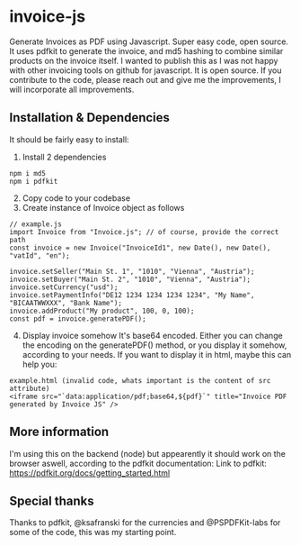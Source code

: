 # invoice-js
Generate Invoices as PDF using Javascript. Super easy code, open source.
It uses pdfkit to generate the invoice, and md5 hashing to combine similar products on the invoice itself.
I wanted to publish this as I was not happy with other invoicing tools on github for javascript.
It is open source. If you contribute to the code, please reach out and give me the improvements, I will incorporate all improvements.

## Installation & Dependencies
It should be fairly easy to install:
1) Install 2 dependencies
```
npm i md5
npm i pdfkit
```
2) Copy code to your codebase
3) Create instance of Invoice object as follows
```
// example.js
import Invoice from "Invoice.js"; // of course, provide the correct path
const invoice = new Invoice("InvoiceId1", new Date(), new Date(), "vatId", "en");

invoice.setSeller("Main St. 1", "1010", "Vienna", "Austria");
invoice.setBuyer("Main St. 2", "1010", "Vienna", "Austria");
invoice.setCurrency("usd");
invoice.setPaymentInfo("DE12 1234 1234 1234 1234", "My Name", "BICAATWWXXX", "Bank Name");
invoice.addProduct("My product", 100, 0, 100);
const pdf = invoice.generatePDF();
```
4) Display invoice somehow
It's base64 encoded. Either you can change the encoding on the generatePDF() method, or you display it somehow, according to your needs. If you want to display it in html, maybe this can help you:
```
example.html (invalid code, whats important is the content of src attribute)
<iframe src="`data:application/pdf;base64,${pdf}`" title="Invoice PDF generated by Invoice JS" />
```

## More information
I'm using this on the backend (node) but appearently it should work on the browser aswell, according to the pdfkit documentation:
Link to pdfkit: https://pdfkit.org/docs/getting_started.html

## Special thanks
Thanks to pdfkit, @ksafranski for the currencies and @PSPDFKit-labs for some of the code, this was my starting point.
